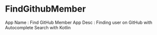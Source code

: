 # FindGithubMember
App Name : Find GitHub Member
App Desc : Finding user on GitHub with Autocomplete Search with Kotlin
